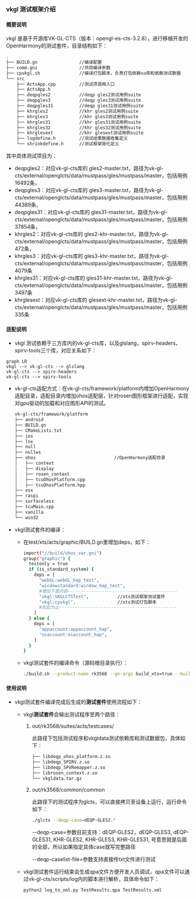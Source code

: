 ### vkgl 测试框架介绍

#### 概要说明

vkgl 是基于开源库VK-GL-CTS（版本：opengl-es-cts-3.2.8），进行移植开发的OpenHarmony的测试套件，目录结构如下：

```bash
.
├── BUILD.gn				//编译配置
├── comm.gni				//共同编译参数
├── cpvkgl.sh				//编译打包脚本，负责打包依赖so库和依赖测试数据
└── src
    ├── ActsApp.cpp			//测试项调用入口
    ├── ActsApp.h			
    ├── deqpgles2			//deqp gles2测试用例suite
    ├── deqpgles3			//deqp gles3测试用例suite
    ├── deqpgles31			//deqp gles31测试用例suite
    ├── khrgles2			//khr gles2测试用例suite
    ├── khrgles3			//khr gles3测试用例suite
    ├── khrgles31			//khr gles31测试用例suite
    ├── khrgles32			//khr gles32测试用例suite
    ├── khrglesext			//khr glesext测试用例suite
    ├── logdefine.h			//测试结果数据收集定义
    └── shrinkdefine.h		//测试框架简化定义
```

其中具体测试项目为：

* deqpgles2：对应vk-gl-cts库的 gles2-master.txt，路径为vk-gl-cts/external/openglcts/data/mustpass/gles/mustpass/master，包括用例16492条，
* deqpgles3：对应vk-gl-cts库的 gles3-master.txt，路径为vk-gl-cts/external/openglcts/data/mustpass/gles/mustpass/master，包括用例44389条，
* deqpgles31：对应vk-gl-cts库的 gles31-master.txt，路径为vk-gl-cts/external/openglcts/data/mustpass/gles/mustpass/master，包括用例37854条，
* khrgles2：对应vk-gl-cts库的 gles2-khr-master.txt，路径为vk-gl-cts/external/openglcts/data/mustpass/gles/mustpass/master，包括用例472条，
* khrgles3：对应vk-gl-cts库的 gles3-khr-master.txt，路径为vk-gl-cts/external/openglcts/data/mustpass/gles/mustpass/master，包括用例4079条
* khrgles31：对应vk-gl-cts库的 gles31-khr-master.txt，路径为vk-gl-cts/external/openglcts/data/mustpass/gles/mustpass/master，包括用例3497条
* khrglesext：对应vk-gl-cts库的 glesext-khr-master.txt，路径为vk-gl-cts/external/openglcts/data/mustpass/gles/mustpass/master，包括用例335条

#### 适配说明

* vkgl 测试依赖于三方库内的vk-gl-cts库，以及glslang，spirv-headers，spirv-tools三个库，对应关系如下：

```mermaid
graph LR
vkgl --> vk-gl-cts --> glslang
vk-gl-cts --> spirv-headers
vk-gl-cts --> spirv-tools
```

* vk-gl-cts适配方式：在vk-gl-cts/framework/platform内增加OpenHarmony适配目录，适配目录内增加ohos适配层，针对rosen图形框架进行适配，实现对gpu驱动的加载和对应图形API的测试。

  ```bash
  vk-gl-cts/framework/platform
  ├── android
  ├── BUILD.gn
  ├── CMakeLists.txt
  ├── ios
  ├── lnx
  ├── null
  ├── nullws
  ├── ohos								//OpenHarmony适配目录
  │   ├── context
  │   ├── display
  │   ├── rosen_context
  │   ├── tcuOhosPlatform.cpp
  │   ├── tcuOhosPlatform.hpp
  ├── osx
  ├── raspi
  ├── surfaceless
  ├── tcuMain.cpp
  ├── vanilla
  └── win32
  ```

  

* vkgl测试套件的编译：

  * 在test/xts/acts/graphic/BUILD.gn里增加deps，如下：

    ```bash
    import("//build/ohos_var.gni")
    group("graphic") {
      testonly = true
      if (is_standard_system) {
        deps = [
          "webGL:webGL_hap_test",
          "windowstandard:window_hap_test",
          #增加下面内容------------------------------------------
          "vkgl:VKGLCTSTest",			//xts测试框架测试套件
          "vkgl:cpvkgl",				//xts测试打包脚本
          #到此为止---------------------------------------------
        ]
      } else {
        deps = [
          "appaccount:appaccount_hap",
          "osaccount:osaccount_hap",
        ]
      }
    }
    ```

    

  * vkgl测试套件的编译命令（源码根目录执行）：

    ```bash
    ./build.sh --product-name rk3568 --gn-args build_xts=true --build-target "acts" --gn-args is_standard_system=true
    ```

#### 使用说明

* vkgl测试套件编译完成后生成的**测试套件**使用流程如下：

  * vkgl**测试套件**会输出测试程序至两个路径：

    1. out/rk3568/suites/acts/testcases/

       此路径下包括测试程序和vkgldata测试依赖库和测试数据包，具体如下：

       ```bash
       ├── libdeqp_ohos_platform.z.so
       ├── libdeqp_SPIRV.z.so
       ├── libdeqp_SPVRemapper.z.so
       ├── librosen_context.z.so
       └── vkgldata.tar.gz
       ```
       
    2. out/rk3568/common/common

       此路径下的测试程序为glcts，可以直接拷贝至设备上运行，运行命令如下：
       
       ```bash
       ./glcts --deqp-case=dEQP-GLES2.*
       ```
       
       --deqp-case=参数目前支持：dEQP-GLES2，dEQP-GLES3, dEQP-GLES31, KHR-GLES2, KHR-GLES3, KHR-GLES31, 号意思就是后面的全部，所以如果指定具体case就写完整路径
       
       --deqp-caselist-file=参数支持直接传txt文件进行测试

  * vkgl测试套件运行结束会生成qpa文件方便开发人员调试，qpa文件可以通过vk-gl-cts/scripts/log内的脚本进行解析，具体命令如下：

    ```bash
    python2 log_to_xml.py TestResults.qpa TestResults.xml
    ```
